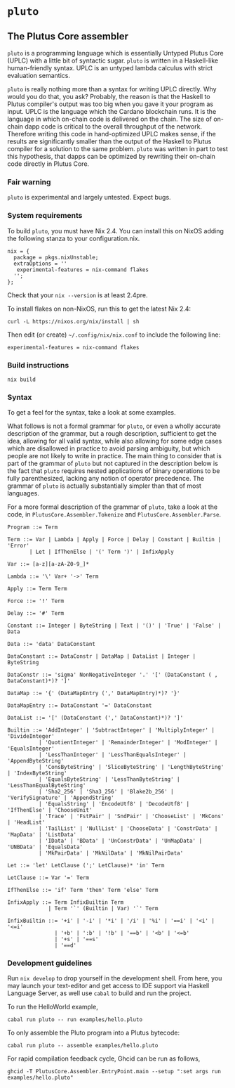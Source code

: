 # `pluto`

## The Plutus Core assembler

`pluto` is a programming language which is essentially Untyped Plutus Core (UPLC) with a little bit of syntactic sugar. `pluto` is written in a Haskell-like human-friendly syntax. UPLC is an untyped lambda calculus with strict evaluation semantics.

`pluto` is really nothing more than a syntax for writing UPLC directly. Why would you do that, you ask? Probably, the reason is that the Haskell to Plutus compiler's output was too big when you gave it your program as input. UPLC is the language which the Cardano blockchain runs. It is the language in which on-chain code is delivered on the chain. The size of on-chain dapp code is critical to the overall throughput of the network. Therefore writing this code in hand-optimized UPLC makes sense, if the results are significantly smaller than the output of the Haskell to Plutus compiler for a solution to the same problem. `pluto` was written in part to test this hypothesis, that dapps can be optimized by rewriting their on-chain code directly in Plutus Core.

### Fair warning

`pluto` is experimental and largely untested. Expect bugs.

### System requirements

To build `pluto`, you must have Nix 2.4. You can install this on NixOS adding the following
stanza to your configuration.nix.

```
nix = {
  package = pkgs.nixUnstable;
  extraOptions = ''
   experimental-features = nix-command flakes
  '';
};
```

Check that your `nix --version` is at least 2.4pre.

To install flakes on non-NixOS, run this to get the latest Nix 2.4:

```
curl -L https://nixos.org/nix/install | sh
```

Then edit (or create) `~/.config/nix/nix.conf` to include the following line:

```
experimental-features = nix-command flakes
```

### Build instructions

```
nix build
```

### Syntax

To get a feel for the syntax, take a look at some examples.

What follows is not a formal grammar for `pluto`, or even a wholly accurate description of the grammar, but a rough description, sufficient to get the idea, allowing for all valid syntax, while also allowing for some edge cases which are disallowed in practice to avoid parsing ambiguity, but which people are not likely to write in practice. The main thing to consider that is part of the grammar of `pluto` but not captured in the description below is the fact that `pluto` requires nested applications of binary operations to be fully parenthesized, lacking any notion of operator precedence. The grammar of `pluto` is actually substantially simpler than that of most languages.

For a more formal description of the grammar of `pluto`, take a look at the code, in `PlutusCore.Assembler.Tokenize` and `PlutusCore.Assembler.Parse`. 

```
Program ::= Term

Term ::= Var | Lambda | Apply | Force | Delay | Constant | Builtin | 'Error'
       | Let | IfThenElse | '(' Term ')' | InfixApply

Var ::= [a-z][a-zA-Z0-9_]*

Lambda ::= '\' Var+ '->' Term

Apply ::= Term Term

Force ::= '!' Term

Delay ::= '#' Term

Constant ::= Integer | ByteString | Text | '()' | 'True' | 'False' | Data

Data ::= 'data' DataConstant

DataConstant ::= DataConstr | DataMap | DataList | Integer | ByteString

DataConstr ::= 'sigma' NonNegativeInteger '.' '[' (DataConstant ( , DataConstant)*)? ']'

DataMap ::= '{' (DataMapEntry (',' DataMapEntry)*)? '}'

DataMapEntry ::= DataConstant '=' DataConstant

DataList ::= '[' (DataConstant (',' DataConstant)*)? ']'

Builtin ::= 'AddInteger' | 'SubtractInteger' | 'MultiplyInteger' | 'DivideInteger'
          | 'QuotientInteger' | 'RemainderInteger' | 'ModInteger' | 'EqualsInteger'
          | 'LessThanInteger' | 'LessThanEqualsInteger' | 'AppendByteString'
          | 'ConsByteString' | 'SliceByteString' | 'LengthByteString' | 'IndexByteString'
          | 'EqualsByteString' | 'LessThanByteString' | 'LessThanEqualByteString'
          | 'Sha2_256' | 'Sha3_256' | 'Blake2b_256' | 'VerifySignature' | 'AppendString'
          | 'EqualsString' | 'EncodeUtf8' | 'DecodeUtf8' | 'IfThenElse' | 'ChooseUnit'
          | 'Trace' | 'FstPair' | 'SndPair' | 'ChooseList' | 'MkCons' | 'HeadList'
          | 'TailList' | 'NullList' | 'ChooseData' | 'ConstrData' | 'MapData' | 'ListData'
          | 'IData' | 'BData' | 'UnConstrData' | 'UnMapData' | 'UNBData' | 'EqualsData'
          | 'MkPairData' | 'MkNilData' | 'MkNilPairData'

Let ::= 'let' LetClause (';' LetClause)* 'in' Term

LetClause ::= Var '=' Term

IfThenElse ::= 'if' Term 'then' Term 'else' Term

InfixApply ::= Term InfixBuiltin Term
             | Term '`' (Builtin | Var) '`' Term

InfixBuiltin ::= '+i' | '-i' | '*i' | '/i' | '%i' | '==i' | '<i' | '<=i'
               | '+b' | ':b' | '!b' | '==b' | '<b' | '<=b'
               | '+s' | '==s'
               | '==d'
```

### Development guidelines

Run `nix develop` to drop yourself in the development shell. From here, you may launch your text-editor and get access to IDE support via Haskell Language Server, as well use `cabal` to build and run the project.

To run the HelloWorld example,

```
cabal run pluto -- run examples/hello.pluto
```

To only assemble the Pluto program into a Plutus bytecode:

```
cabal run pluto -- assemble examples/hello.pluto
```

For rapid compilation feedback cycle, Ghcid can be run as follows,

```
ghcid -T PlutusCore.Assembler.EntryPoint.main --setup ":set args run examples/hello.pluto"
```
